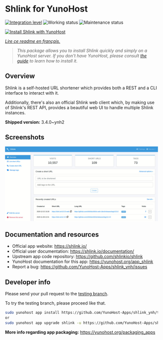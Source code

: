 <!--
N.B.: This README was automatically generated by https://github.com/YunoHost/apps/tree/master/tools/README-generator
It shall NOT be edited by hand.
-->

# Shlink for YunoHost

[![Integration level](https://dash.yunohost.org/integration/shlink.svg)](https://dash.yunohost.org/appci/app/shlink) ![Working status](https://ci-apps.yunohost.org/ci/badges/shlink.status.svg) ![Maintenance status](https://ci-apps.yunohost.org/ci/badges/shlink.maintain.svg)

[![Install Shlink with YunoHost](https://install-app.yunohost.org/install-with-yunohost.svg)](https://install-app.yunohost.org/?app=shlink)

*[Lire ce readme en français.](./README_fr.md)*

> *This package allows you to install Shlink quickly and simply on a YunoHost server.
If you don't have YunoHost, please consult [the guide](https://yunohost.org/#/install) to learn how to install it.*

## Overview

Shlink is a self-hosted URL shortener which provides both a REST and a CLI interface to interact with it.

Additionally, there's also an official Shlink web client which, by making use of Shlink's REST API, provides a beautiful web UI to handle multiple Shlink instances.

**Shipped version:** 3.4.0~ynh2

## Screenshots

![Screenshot of Shlink](./doc/screenshots/shlink-web-client-placeholder.jpg)

## Documentation and resources

* Official app website: <https://shlink.io/>
* Official user documentation: <https://shlink.io/documentation/>
* Upstream app code repository: <https://github.com/shlinkio/shlink>
* YunoHost documentation for this app: <https://yunohost.org/app_shlink>
* Report a bug: <https://github.com/YunoHost-Apps/shlink_ynh/issues>

## Developer info

Please send your pull request to the [testing branch](https://github.com/YunoHost-Apps/shlink_ynh/tree/testing).

To try the testing branch, please proceed like that.

``` bash
sudo yunohost app install https://github.com/YunoHost-Apps/shlink_ynh/tree/testing --debug
or
sudo yunohost app upgrade shlink -u https://github.com/YunoHost-Apps/shlink_ynh/tree/testing --debug
```

**More info regarding app packaging:** <https://yunohost.org/packaging_apps>
